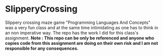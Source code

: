 # SlipperyCrossing<br/>
Slippery crossing maze game 
"Programming Languages And Concepts" was a very fun class and at the same time intimidating as one has to think in an non imperative way. The repo has the work I did for this class's assignment.
  **Note : This repo can be only be referenced and anyone who copies code from this assignment are doing on their own risk and I am not responsible for any consequences.**
